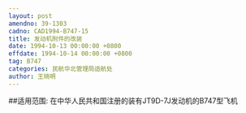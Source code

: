 ```yaml
---
layout: post
amendno: 39-1303
cadno: CAD1994-B747-15
title: 发动机附件的改装
date: 1994-10-13 00:00:00 +0800
effdate: 1994-10-14 00:00:00 +0800
tag: B747
categories: 民航华北管理局适航处
author: 王晓明
---
```


##适用范围:
在中华人民共和国注册的装有JT9D-7J发动机的B747型飞机

